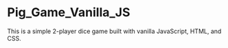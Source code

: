 # Pig_Game_Vanilla_JS
This is a simple 2-player dice game built with vanilla JavaScript, HTML, and CSS.
